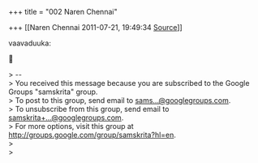 +++
title = "002 Naren Chennai"

+++
[[Naren Chennai	2011-07-21, 19:49:34 [Source](https://groups.google.com/g/samskrita/c/8a9gDkCAFHg)]]



vaavaduuka:



\> --  
\> You received this message because you are subscribed to the Google Groups "samskrita" group.  
\> To post to this group, send email to [sams...@googlegroups.com]().  
\> To unsubscribe from this group, send email to [samskrita+...@googlegroups.com]().  
\> For more options, visit this group at <http://groups.google.com/group/samskrita?hl=en>.  
\>  
\>  

